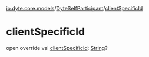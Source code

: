 [io.dyte.core.models](../index.md)/[DyteSelfParticipant](index.md)/[clientSpecificId](client-specific-id.md)

# clientSpecificId


open override val [clientSpecificId](client-specific-id.md): [String](https://kotlinlang.org/api/latest/jvm/stdlib/kotlin/-string/index.html)?
